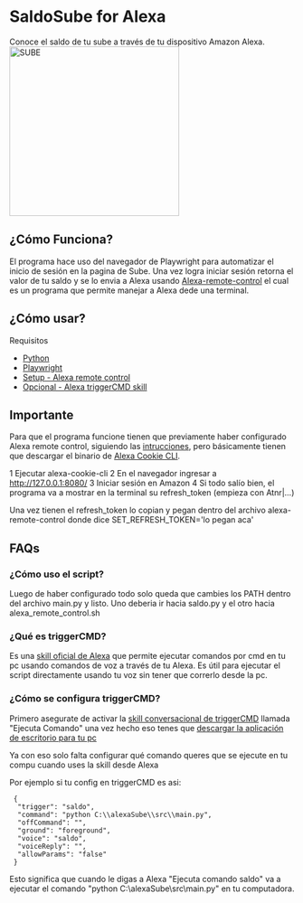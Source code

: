 # SaldoSube for Alexa
 Conoce el saldo de tu sube a través de tu dispositivo Amazon Alexa.
 <br>
 <img src="https://www.mendoza.gov.ar/wp-content/uploads/sites/5/2019/10/post-SUBE-1-01.png" alt="SUBE" width="300" height="auto">

## ¿Cómo Funciona?
El programa hace uso del navegador de Playwright para automatizar el inicio de sesión en la pagina de Sube.
Una vez logra iniciar sesión retorna el valor de tu saldo y se lo envia a Alexa usando [Alexa-remote-control](https://github.com/adn77/alexa-remote-control) el cual es un programa que permite manejar a Alexa dede una terminal.

## ¿Cómo usar?
Requisitos
- [Python](https://www.python.org/downloads/)
- [Playwright](https://playwright.dev/python/docs/intro)
- [Setup - Alexa remote control](https://github.com/adn77/alexa-remote-control)
- [Opcional - Alexa triggerCMD skill](https://www.triggercmd.com)

## Importante
Para que el programa funcione tienen que previamente haber configurado Alexa remote control, siguiendo las [intrucciones](https://github.com/adn77/alexa-remote-control), pero básicamente tienen que descargar el binario de 
[Alexa Cookie CLI](https://github.com/adn77/alexa-cookie-cli/releases).

 1 Ejecutar alexa-cookie-cli
 2 En el navegador ingresar a http://127.0.0.1:8080/
 3 Iniciar sesión en Amazon
 4 Si todo salío bien, el programa va a mostrar en la terminal su refresh_token (empieza con Atnr|...)

Una vez tienen el refresh_token lo copian y pegan dentro del archivo alexa-remote-control donde dice SET_REFRESH_TOKEN='lo pegan aca'

## FAQs
### ¿Cómo uso el script?
Luego de haber configurado todo solo queda que cambies los PATH dentro del archivo main.py y listo.
Uno deberia ir hacia saldo.py y el otro hacia alexa_remote_control.sh

### ¿Qué es triggerCMD?
Es una [skill oficial de Alexa](https://www.amazon.com/gp/product/B074TV61DK) que permite ejecutar comandos por cmd en tu pc usando comandos de voz a través de tu Alexa.
Es útil para ejecutar el script directamente usando tu voz sin tener que correrlo desde la pc.

### ¿Cómo se configura triggerCMD?
Primero asegurate de activar la [skill conversacional de triggerCMD](https://www.amazon.com/gp/product/B074TV61DK) llamada "Ejecuta Comando" una vez hecho eso tenes que [descargar la aplicación de escritorio para tu pc](https://triggercmd.com/es/)

Ya con eso solo falta configurar qué comando queres que se ejecute en tu compu cuando uses la skill desde Alexa

Por ejemplo si tu config en triggerCMD es asi:
```
 {
  "trigger": "saldo",
  "command": "python C:\\alexaSube\\src\\main.py",
  "offCommand": "",
  "ground": "foreground",
  "voice": "saldo",
  "voiceReply": "",
  "allowParams": "false"
 }
```

Esto significa que cuando le digas a Alexa "Ejecuta comando saldo" va a ejecutar el comando "python C:\\alexaSube\\src\\main.py" en tu computadora.
